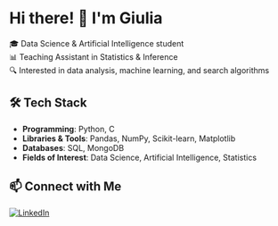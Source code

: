 # Hi there! 👋 I'm Giulia

🎓 Data Science & Artificial Intelligence student  
📊 Teaching Assistant in Statistics & Inference  
🔍 Interested in data analysis, machine learning, and search algorithms  

## 🛠️ Tech Stack  
- **Programming**: Python, C  
- **Libraries & Tools**: Pandas, NumPy, Scikit-learn, Matplotlib  
- **Databases**: SQL, MongoDB  
- **Fields of Interest**: Data Science, Artificial Intelligence, Statistics  

## 📫 Connect with Me  
[![LinkedIn](https://img.shields.io/badge/LinkedIn-Profile-blue?logo=linkedin)](www.linkedin.com/in/giulia-m-garrido)

